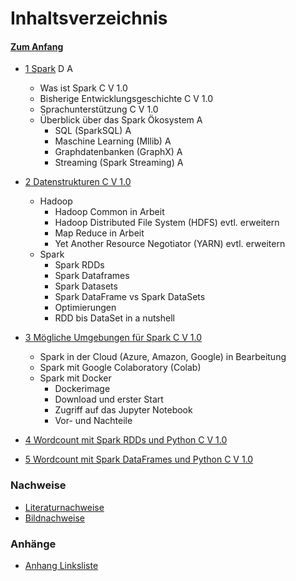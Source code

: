 # Inhaltsverzeichnis 

#### [Zum Anfang](README.md "Hier gelangen Sie zur Startseite")

* [1 Spark](01_Spark.md "Einführung in Spark und seinem Ökosystem") D A
    * Was ist Spark C V 1.0
    * Bisherige Entwicklungsgeschichte C V 1.0
    * Sprachunterstützung C V 1.0
    * Überblick über das Spark Ökosystem A
        * SQL (SparkSQL) A
        * Maschine Learning (Mllib) A
        * Graphdatenbanken (GraphX) A
        * Streaming (Spark Streaming) A

* [2 Datenstrukturen C V 1.0](02_Datenstrukturen.md "Überblick über grundlegende Datenstrukturen in Spark")
    * Hadoop
      * Hadoop Common in Arbeit
      * Hadoop Distributed File System (HDFS) evtl. erweitern
      * Map Reduce in Arbeit
      * Yet Another Resource Negotiator (YARN) evtl. erweitern
    * Spark
      * Spark RDDs
      * Spark Dataframes
      * Spark Datasets
      * Spark DataFrame vs Spark DataSets
      * Optimierungen
      * RDD bis DataSet in a nutshell

* [3 Mögliche Umgebungen für Spark C V 1.0](03_Mögliche_Umgebungen_für_Spark.md "Überblick über mögliche Umgebungen für 
  Spark")
    * Spark in der Cloud (Azure, Amazon, Google) in Bearbeitung
    * Spark mit Google Colaboratory (Colab)
    * Spark mit Docker
        * Dockerimage
        * Download und erster Start
        * Zugriff auf das Jupyter Notebook
        * Vor- und Nachteile
  
* [4 Wordcount mit Spark RDDs und Python C V 1.0](04_Wordcount_mit_Spark_RDDs_und_Python.md "Beispiel einer realen 
  Anwendung mit Spark RDDS und Python")

* [5 Wordcount mit Spark DataFrames und Python C V 1.0](05_Wordcount_mit_Spark_DataFrames_und_Python.md "Beispiel einer 
  realen Anwendung mit Spark DataFrames und Python")

### Nachweise

* [Literaturnachweise](90_Literaturnachweise.md "Nachweis der verwendeten Literatur")
* [Bildnachweise](91_Bildnachweise.md "Nachweis der verwendeten Bilder")

### Anhänge

* [Anhang Linksliste](https://github.com/ChristianKitte/SparkProjekt/blob/main/Anhang_Linkliste.md
  "Hier befindet sich eine Liste mit weiteren Webressourcen zum Thema")
